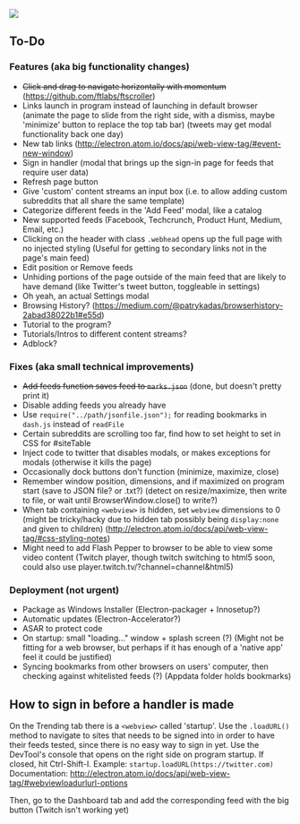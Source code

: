 ![](https://i.imgur.com/yfp1WP9.png)


## To-Do

### Features (aka big functionality changes)
* ~~Click and drag to navigate horizontally with momentum~~ (https://github.com/ftlabs/ftscroller)
* Links launch in program instead of launching in default browser (animate the page to slide from the right side, with a dismiss, maybe 'minimize' button to replace the top tab bar) (tweets may get modal functionality back one day)
* New tab links (http://electron.atom.io/docs/api/web-view-tag/#event-new-window)
* Sign in handler (modal that brings up the sign-in page for feeds that require user data)
* Refresh page button
* Give 'custom' content streams an input box (i.e. to allow adding custom subreddits that all share the same template)
* Categorize different feeds in the 'Add Feed' modal, like a catalog
* New supported feeds (Facebook, Techcrunch, Product Hunt, Medium, Email, etc.)
* Clicking on the header with class `.webhead` opens up the full page with no injected styling (Useful for getting to secondary links not in the page's main feed)
* Edit position or Remove feeds
* Unhiding portions of the page outside of the main feed that are likely to have demand (like Twitter's tweet button, toggleable in settings)
* Oh yeah, an actual Settings modal
* Browsing History? (https://medium.com/@patrykadas/browserhistory-2abad38022b1#e55d)
* Tutorial to the program?
* Tutorials/Intros to different content streams?
* Adblock?


### Fixes (aka small technical improvements)

* ~~Add feeds function saves feed to `marks.json`~~ (done, but doesn't pretty print it)
* Disable adding feeds you already have
* Use `require("../path/jsonfile.json");` for reading bookmarks in `dash.js` instead of `readFile`
* Certain subreddits are scrolling too far, find how to set height to set in CSS for #siteTable
* Inject code to twitter that disables modals, or makes exceptions for modals (otherwise it kills the page)
* Occasionally dock buttons don't function (minimize, maximize, close)
* Remember window position, dimensions, and if maximized on program start (save to JSON file? or .txt?) (detect on resize/maximize, then write to file, or wait until BrowserWindow.close() to write?)
* When tab containing `<webview>` is hidden, set `webview` dimensions to 0 (might be tricky/hacky due to hidden tab possibly being `display:none` and given to children) (http://electron.atom.io/docs/api/web-view-tag/#css-styling-notes)
* Might need to add Flash Pepper to browser to be able to view some video content (Twitch player, though twitch switching to html5 soon, could also use player.twitch.tv/?channel=channel&html5)


### Deployment (not urgent)

* Package as Windows Installer (Electron-packager + Innosetup?)
* Automatic updates (Electron-Accelerator?)
* ASAR to protect code
* On startup: small "loading..." window + splash screen (?) (Might not be fitting for a web browser, but perhaps if it has enough of a 'native app' feel it could be justified)
* Syncing bookmarks from other browsers on users' computer, then checking against whitelisted feeds (?) (Appdata folder holds bookmarks)


## How to sign in before a handler is made

On the Trending tab there is a `<webview>` called 'startup'. Use the `.loadURL()` method to navigate to sites that needs to be signed into in order to have their feeds tested, since there is no easy way to sign in yet. Use the DevTool's console that opens on the right side on program startup. If closed, hit Ctrl-Shift-I. Example: `startup.loadURL(https://twitter.com)`
Documentation: http://electron.atom.io/docs/api/web-view-tag/#webviewloadurlurl-options

Then, go to the Dashboard tab and add the corresponding feed with the big button (Twitch isn't working yet)

